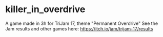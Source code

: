 # killer_in_overdrive
A game made in 3h for TriJam 17, theme "Permanent Overdrive"
See the Jam results and other games here: https://itch.io/jam/trijam-17/results
